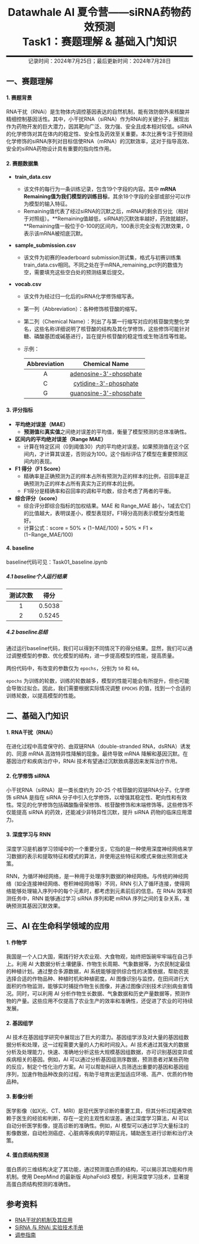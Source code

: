<div style="border-bottom: 4px solid black; width: 100%; box-sizing: border-box; text-align: center; padding-top: 0.1rem;" align="center">
    <h1>Datawhale AI 夏令营——siRNA药物药效预测<br/><span>Task1：赛题理解 & 基础入门知识</span></h1>
</div>
<div style="text-align: center;" align="center">
    记录时间：2024年7月25日；最后更新时间：2024年7月28日
</div>


## 一、赛题理解

#### 1. 赛题背景
RNA干扰（RNAi）是生物体内调控基因表达的自然机制，能有效防御外来核酸并精细控制基因活性。其中，小干扰RNA（siRNA）作为RNAi的关键分子，展现出作为药物开发的巨大潜力，因其靶向广泛、效力强、安全且成本相对较低。siRNA的化学修饰对其在体内的稳定性、安全性及药效至关重要。本次比赛专注于预测经化学修饰的siRNA序列对目标信使RNA（mRNA）的沉默效率，这对于指导高效、安全的siRNA药物设计具有重要的指向性作用。


#### 2.  赛题数据集
- **train_data.csv**
  
   - 该文件的每行为一条训练记录，包含19个字段的内容。其中 **mRNA Remaining值为我们模型的训练目标**，其余18个字段的全部或部分可以作为模型的输入特征。
   - Remaining值代表了经过siRNA的沉默之后，mRNA的剩余百分比（相对于对照组）。**Remaining值越低，siRNA的沉默效率越好，药效就越好。**Remaining值一般位于0-100的区间内，100表示完全没有沉默效果，0表示该mRNA被彻底沉默。
   
- **sample_submission.csv**
  
   - 该文件为初赛的leaderboard submission测试集，格式与初赛训练集train_data.csv相同。不同之处在于mRNA_remaining_pct列的数值为空，需要填充这些空白处的预测结果后提交。
   
- **vocab.csv**
  
   - 该文件为经过归一化后的siRNA化学修饰缩写表。
   
   - 第一列（Abbreviation）：各种修饰核苷酸的缩写。
   
   - 第二列（Chemical Name）：列出了与第一行缩写对应的核苷酸完整化学名，这些名称详细说明了核苷酸的结构及其化学修饰，这些修饰可能针对糖、磷酸基团或碱基进行，旨在提升核苷酸的稳定性或生物活性等性能。
   
   - 示例：
   
     | Abbreviation |                        Chemical Name                         |
     | :----------: | :----------------------------------------------------------: |
     |      A       | [adenosine-3'-phosphate](https://www.chembk.com/cn/chem/109434-21-1) |
     |      C       | [cytidine-3'-phosphate](https://www.chemspider.com/Chemical-Structure.5447162.html) |
     |      G       | [guanosine-3'-phosphate](https://www.chemspider.com/Chemical-Structure.19952872.html) |
   
     
   


#### 3. 评分指标
- **平均绝对误差（MAE）**
   - **预测值**和**真实值**之间绝对误差的平均值，衡量了模型预测的总体准确性。
- **区间内的平均绝对误差（Range MAE）**
   - 计算在特定区间（0到阈值30）内的平均绝对误差。如果预测值在这个区间内，才计算其误差，否则设为100。这个指标评估了模型在重要预测区间内的表现。
- **F1 得分（F1 Score）**
   - 精确率是正确预测为正的样本占所有预测为正的样本的比例，召回率是正确预测为正的样本占所有真实为正的样本的比例。
   - F1得分是精确率和召回率的调和平均数，综合考虑了两者的平衡。
- **综合评分（score）**
   - 综合评分即综合指标的加权结果。MAE 和 Range_MAE 越小，1减去它们的比值越大，表明误差小，模型表现好。F1得分高则表示模型分类性能好。
   - 计算公式：score = 50% × (1−MAE/100) + 50% × F1 × (1−Range_MAE/100)

#### 4. baseline

baseline代码可见：Task01_baseline.ipynb

##### 4.1 baseline个人运行结果

| 测试次数 |  得分  |
| :------: | :----: |
|    1     | 0.5038 |
|    2     | 0.5245 |

##### 4.2 baseline总结

通过运行baseline代码，我们可以得到不同情况下的得分结果。显然，我们可以通过调整模型的参数、优化模型的结构，进一步提高模型的性能，提高质量。

两份代码中，有改变的参数仅为 `epochs`，分别为 `50` 和 `60`。

`epochs` 为训练的轮数，训练的轮数越多，模型的性能可能会有所提升，但也可能会导致过拟合。因此，我们需要根据实际情况调整 `EPOCHS` 的值，找到一个合适的训练轮数，以提高模型的性能。



## 二、基础入门知识

#### 1. RNA干扰（RNAi）
在进化过程中高度保守的、由双链RNA（double-stranded RNA，dsRNA）诱发的、同源 mRNA 高效特异性降解的现象。最终导致 mRNA 降解和基因沉默。在基因治疗和疾病治疗中，RNAi 技术有望通过沉默致病基因来发挥治疗作用。

#### 2. 化学修饰 siRNA
小干扰RNA（siRNA）是一类长度约为 20-25 个核苷酸的双链RNA分子。化学修饰 siRNA 是指在 siRNA 分子中引入化学修饰，以增强其稳定性、靶向性和有效性。常见的化学修饰包括磷酸酯骨架修饰、核苷酸修饰和末端修饰等。这些修饰不仅能提高 siRNA 的药效，还能减少非特异性沉默，提升 siRNA 药物的临床应用潜力。

#### 3. 深度学习与 RNN
深度学习是机器学习领域中的一个重要分支，它指的是一种使用深度神经网络来学习数据的表示和提取特征和模式的算法，并使用这些特征和模式来做出预测或决策。

RNN，为循环神经网络，是一种用于处理序列数据的神经网络。与传统的神经网络（如全连接神经网络、卷积神经网络等）不同，RNN 引入了循环连接，使得网络能够处理输入序列中的每个元素时，都考虑到元素前后的信息。在 RNAi 效率预测任务中，RNN 能够通过学习 siRNA 序列和靶 mRNA 序列之间的复杂关系，准确预测其基因沉默效果。

   

## 三、AI 在生命科学领域的应用

#### 1. 作物学

我国是一个人口大国，需践行好大农业观、大食物观，始终把饭碗牢牢端在自己手上。利用 AI 大数据分析土壤健康、作物生长周期、气象数据等，为农民制定最佳的种植计划。通过整合多源数据，AI 系统能够提供综合性的决策依据，帮助农民选择合适的作物品种、种植时机和种植密度。AI 图像识别与监控，在田间进行大面积的作物监测，能够实时捕捉作物生长图像，并通过图像识别技术识别病虫害情况。同时，可以利用 AI 分析作物生长数据、气象数据和历史产量数据等，预测作物的产量。这些应用不仅提高了农业生产的效率和准确性，还促进了农业的可持续发展。   

#### 2. 基因组学

AI 技术在基因组学研究中展现出了巨大的潜力。基因组学涉及对大量的基因组数据分析和处理，这一过程需要大量的人力和时间投入。AI 技术通过其强大的数据分析及处理能力，快速、准确地分析这些大规模基因组数据，亦可识别基因变异或疾病相关的基因。例如，AI  可以通过分析基因组测序数据，预测患者对某些药物的反应，制定个性化治疗方案。AI 可以帮助科研人员筛选出重要的基因和基因组序列，加速作物品种改良的过程，有助于培育出更加适应环境、高产、优质的作物品种。

#### 3. 影像分析

医学影像（如X光、CT、MRI）是现代医学诊断的重要工具，但其分析过程通常依赖于医生的经验和判断，存在一定的主观性和误差。通过深度学习算法，AI 可以自动分析医学影像，提高诊断的准确性。例如，AI 模型可以通过学习大量标注的影像数据，自动检测癌症、心脏病等疾病的早期征兆，辅助医生进行诊断和治疗决策。

#### 4. 蛋白质结构预测

蛋白质的三维结构决定了其功能，通过预测蛋白质的结构，可以揭示其功能和作用机制。使用 DeepMind 的最新版 AlphaFold3 模型，利用深度学习技术，显著提高蛋白质结构预测的准确性。



## 参考资料

   - [RNA干扰的机制及其应用](https://lifescience.sinh.ac.cn/webadmin/upload/20165576.pdf)
   - [SiRNA 与 RNAi 实验技术手册](http://www.shinegene.org.cn/tools/SiRNA.pdf)
   - [调参指南](https://g15vt3ebxmb.feishu.cn/wiki/HJh7wSnReiLHZgkdm8Fca7VdnDf)

   

   